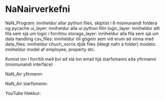 # NaNairverkefni

NaN_Program: inniheldur allar python files, skiptist í 6 mismunandi foldera og pycache
    ui_layer: inniheldur alla ui python filin
    logic_layer: inniheldur allt fila sem sjá um logic í forritinu
    storage_layer: inniheldur alla fila sem sjá um data handling 
    csv_files: inniheldur öll gögnin sem við erum að vinna með
    data_files: inniheldur chuch_norris djók files (lélegt nafn á folder)
    models: inniheldur model af employee, property etc.

Komist inn í forritið með því að slá inn email hjá starfsmanni eða yfirmanni (mismunandi interface)

NaN_Air yfirmenn:


NaN_Air starfsmenn:


YouTube hlekkur: 